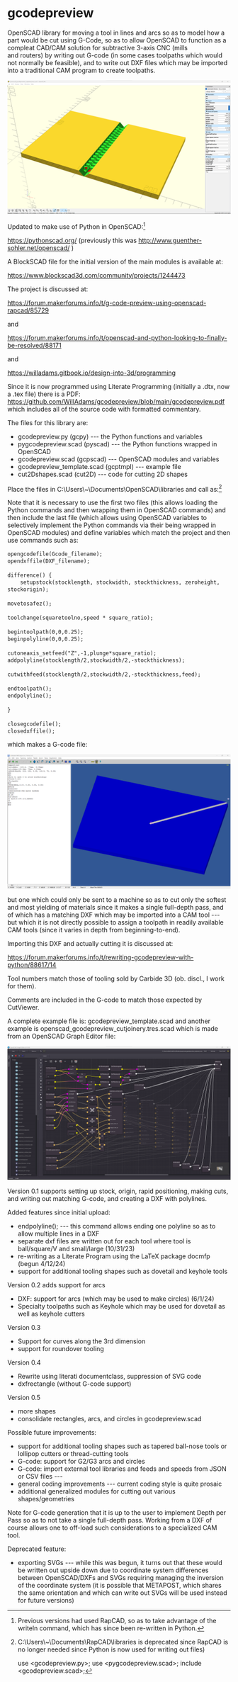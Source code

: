 # gcodepreview

OpenSCAD library for moving a tool in lines and arcs 
so as to model how a part would be cut using G-Code, 
so as to allow OpenSCAD to function as a compleat 
CAD/CAM solution for subtractive 3-axis CNC (mills  
and routers) by writing out G-code (in some cases 
toolpaths which would not normally be feasible), 
and to write out DXF files which may be imported 
into a traditional CAM program to create toolpaths.

![OpenSCAD Cut Joinery Module](https://raw.githubusercontent.com/WillAdams/gcodepreview/main/openscad_cutjoinery.png?raw=true)

Updated to make use of Python in OpenSCAD:[^rapcad]

[^rapcad]: Previous versions had used RapCAD, so as to take advantage of the writeln command, which has since been re-written in Python.

https://pythonscad.org/ (previously this was http://www.guenther-sohler.net/openscad/ )

A BlockSCAD file for the initial version of the 
main modules is available at:

https://www.blockscad3d.com/community/projects/1244473

The project is discussed at:

https://forum.makerforums.info/t/g-code-preview-using-openscad-rapcad/85729 

and

https://forum.makerforums.info/t/openscad-and-python-looking-to-finally-be-resolved/88171

and

https://willadams.gitbook.io/design-into-3d/programming

Since it is now programmed using Literate Programming 
(initially a .dtx, now a .tex file) there is a PDF:
https://github.com/WillAdams/gcodepreview/blob/main/gcodepreview.pdf
which includes all of the source code with formatted 
commentary.

The files for this library are:

 - gcodepreview.py (gcpy) --- the Python functions and variables
 - pygcodepreview.scad (pyscad) --- the Python functions wrapped in OpenSCAD
 - gcodepreview.scad (gcpscad) --- OpenSCAD modules and variables
 - gcodepreview_template.scad (gcptmpl) --- example file
 - cut2Dshapes.scad (cut2D) --- code for cutting 2D shapes 

Place the files in C:\Users\\\~\Documents\OpenSCAD\libraries and call as:[^libraries]

[^libraries]: C:\Users\\\~\Documents\RapCAD\libraries is deprecated since RapCAD is no longer needed since Python is now used for writing out files)

    use <gcodepreview.py>;
    use <pygcodepreview.scad>;
    include <gcodepreview.scad>;

Note that it is necessary to use the first two files 
(this allows loading the Python commands and then 
wrapping them in OpenSCAD commands) and then include 
the last file (which allows using OpenSCAD variables 
to selectively implement the Python commands via their 
being wrapped in OpenSCAD modules) and define 
variables which match the project and then use 
commands such as:

    opengcodefile(Gcode_filename);
    opendxffile(DXF_filename);
    
    difference() {
        setupstock(stocklength, stockwidth, stockthickness, zeroheight, stockorigin);
    
    movetosafez();
    
    toolchange(squaretoolno,speed * square_ratio);
    
    begintoolpath(0,0,0.25);
    beginpolyline(0,0,0.25);

    cutoneaxis_setfeed("Z",-1,plunge*square_ratio);
    addpolyline(stocklength/2,stockwidth/2,-stockthickness);
    
    cutwithfeed(stocklength/2,stockwidth/2,-stockthickness,feed);
    
    endtoolpath();
    endpolyline();
    
    }
    
    closegcodefile();
    closedxffile();

which makes a G-code file:

![OpenSCAD template G-code file](https://raw.githubusercontent.com/WillAdams/gcodepreview/main/gcodepreview_template.png?raw=true)

but one which could only be sent to a machine so as to 
cut only the softest and most yielding of materials 
since it makes a single full-depth pass, and of which 
has a matching DXF which may be imported into a 
CAM tool --- but which it is not directly possible 
to assign a toolpath in readily available CAM tools 
(since it varies in depth from beginning-to-end). 

Importing this DXF and actually cutting it 
is discussed at:

https://forum.makerforums.info/t/rewriting-gcodepreview-with-python/88617/14

Tool numbers match those of tooling sold by Carbide 3D 
(ob. discl., I work for them). 

Comments are included in the G-code to match those 
expected by CutViewer.

A complete example file is: gcodepreview_template.scad 
and another example is openscad_gcodepreview_cutjoinery.tres.scad 
which is made from an OpenSCAD Graph Editor file:

![OpenSCAD Graph Editor Cut Joinery File](https://raw.githubusercontent.com/WillAdams/gcodepreview/main/OSGE_cutjoinery.png?raw=true)

Version 0.1 supports setting up stock, origin, rapid 
positioning, making cuts, and writing out matching 
G-code, and creating a DXF with polylines.

Added features since initial upload:

 - endpolyline(); --- this command allows ending one polyline so as to allow multiple lines in a DXF
 - separate dxf files are written out for each tool where tool is ball/square/V and small/large (10/31/23)
 - re-writing as a Literate Program using the LaTeX package docmfp (begun 4/12/24) 
 - support for additional tooling shapes such as dovetail and keyhole tools

Version 0.2 adds support for arcs 

 - DXF: support for arcs (which may be used to make circles) (6/1/24)
 - Specialty toolpaths such as Keyhole which may be used for dovetail as well as keyhole cutters

Version 0.3 

 - Support for curves along the 3rd dimension
 - support for roundover tooling
 
Version 0.4

 - Rewrite using literati documentclass, suppression of SVG code
 - dxfrectangle (without G-code support)

Version 0.5

 - more shapes
 - consolidate rectangles, arcs, and circles in gcodepreview.scad

Possible future improvements:

 - support for additional tooling shapes such as tapered ball-nose tools or lollipop cutters or thread-cutting tools
 - G-code: support for G2/G3 arcs and circles
 - G-code: import external tool libraries and feeds and speeds from JSON or CSV files ---
 - general coding improvements --- current coding style is quite prosaic
 - additional generalized modules for cutting out various shapes/geometries

Note for G-code generation that it is up to the user 
to implement Depth per Pass so as to not take a 
single full-depth pass. Working from a DXF of course 
allows one to off-load such considerations to a 
specialized CAM tool.

Deprecated feature:

 - exporting SVGs --- while this was begun, it turns out that these would be written out upside down due to coordinate system differences between OpenSCAD/DXFs and SVGs requiring managing the inversion of the coordinate system (it is possible that METAPOST, which shares the same orientation and which can write out SVGs will be used instead for future versions)

